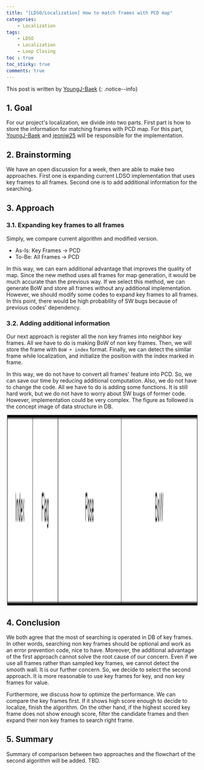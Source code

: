 ```yaml
---
title: "[LDSO/Localization] How to match frames with PCD map"
categories:
    - Localization
tags:
    - LDSO
    - Localization
    - Loop Closing
toc : true
toc_sticky: true
comments: true
---
```

This post is written by [YoungJ-Baek](https://github.com/YoungJ-Baek)
{: .notice--info}

## 1. Goal
For our project's localization, we divide into two parts. First part is how to store the information for matching frames with PCD map. For this part, [YoungJ-Baek](https://github.com/YoungJ-Baek) and [jeonjw25](https://github.com/jeonjw25) will be responsible for the implementation.

## 2. Brainstorming
We have an open discussion for a week, then are able to make two approaches. First one is expanding current LDSO implementation that uses key frames to all frames. Second one is to add additional information for the searching.

## 3. Approach
### 3.1. Expanding key frames to all frames
Simply, we compare current algorithm and modified version.

- As-Is: Key Frames → PCD
- To-Be: All Frames → PCD

In this way, we can earn additional advantage that improves the quality of map. Since the new method uses all frames for map generation, it would be much accurate than the previous way. If we select this method, we can generate BoW and store all frames without any additional implementation. However, we should modify some codes to expand key frames to all frames. In this point, there would be high probability of SW bugs because of previous codes' dependency.

### 3.2. Adding additional information
Our next approach is register all the non key frames into neighbor key frames. All we have to do is making BoW of non key frames. Then, we will store the frame with `BoW + index` format. Finally, we can detect the similar frame while localization, and initialize the position with the index marked in frame.

In this way, we do not have to convert all frames' feature into PCD. So, we can save our time by reducing additional computation. Also, we do not have to change the code. All we have to do is adding some functions. It is still hard work, but we do not have to worry about SW bugs of former code. However, implementation could be very complex. The figure as followed is the concept image of data structure in DB.

<p align="center"><img src="/assets/images/posts/data_structure.png" height="500px" width="500px"></p>

## 4. Conclusion
We both agree that the most of searching is operated in DB of key frames. In other words, searching non key frames should be optional and work as an error prevention code, nice to have. Moreover, the additional advantage of the first approach cannot solve the root cause of our concern. Even if we use all frames rather than sampled key frames, we cannot detect the smooth wall. It is our further concern. So, we decide to select the second approach. It is more reasonable to use key frames for key, and non key frames for value.

Furthermore, we discuss how to optimize the performance. We can compare the key frames first. If it shows high score enough to decide to localize, finish the algorithm. On the other hand, if the highest scored key frame does not show enough score, filter the candidate frames and then expand their non key frames to search right frame.

## 5. Summary
Summary of comparison between two approaches and the flowchart of the second algorithm will be added. TBD.